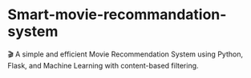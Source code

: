 # Smart-movie-recommandation-system
🎬 A simple and efficient Movie Recommendation System using Python, Flask, and Machine Learning with content-based filtering.
